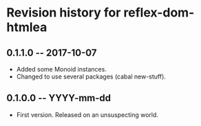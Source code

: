 # Revision history for reflex-dom-htmlea

## 0.1.1.0 -- 2017-10-07

* Added some Monoid instances.
* Changed to use several packages (cabal new-stuff).

## 0.1.0.0  -- YYYY-mm-dd

* First version. Released on an unsuspecting world.
